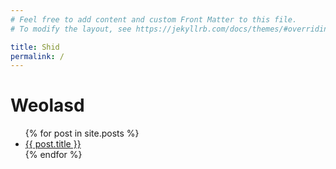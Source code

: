 ```yaml
---
# Feel free to add content and custom Front Matter to this file.
# To modify the layout, see https://jekyllrb.com/docs/themes/#overriding-theme-defaults

title: Shid
permalink: /
---
```


# Weolasd


<ul>
  {% for post in site.posts %}
    <li>
      <a href="/hillmanLab-utilities{{ post.url }}">{{ post.title }}</a>
    </li>
  {% endfor %}
</ul>
